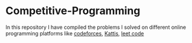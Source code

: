 # Competitive-Programming

In this repository I have compiled the problems I solved on different online programming platforms like [codeforces](https://codeforces.com), [Kattis](https://open.kattis.com), [leet code](https://leetcode.com)
